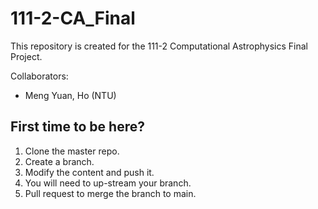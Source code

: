 # 111-2-CA_Final
This repository is created for the 111-2 Computational Astrophysics Final Project.

Collaborators:
* Meng Yuan, Ho (NTU)

## First time to be here?
1. Clone the master repo.
2. Create a branch.
3. Modify the content and push it.
4. You will need to up-stream your branch.
5. Pull request to merge the branch to main.
